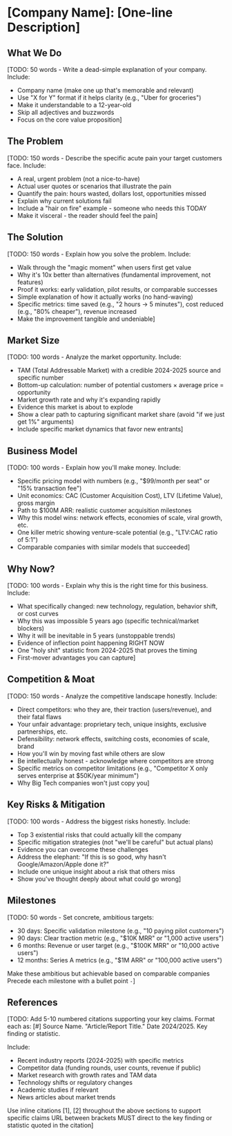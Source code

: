 # [Company Name]: [One-line Description]

## What We Do

[TODO: 50 words - Write a dead-simple explanation of your company. Include:

- Company name (make one up that's memorable and relevant)
- Use "X for Y" format if it helps clarity (e.g., "Uber for groceries")
- Make it understandable to a 12-year-old
- Skip all adjectives and buzzwords
- Focus on the core value proposition]

## The Problem

[TODO: 150 words - Describe the specific acute pain your target customers face. Include:

- A real, urgent problem (not a nice-to-have)
- Actual user quotes or scenarios that illustrate the pain
- Quantify the pain: hours wasted, dollars lost, opportunities missed
- Explain why current solutions fail
- Include a "hair on fire" example - someone who needs this TODAY
- Make it visceral - the reader should feel the pain]

## The Solution

[TODO: 150 words - Explain how you solve the problem. Include:

- Walk through the "magic moment" when users first get value
- Why it's 10x better than alternatives (fundamental improvement, not features)
- Proof it works: early validation, pilot results, or comparable successes
- Simple explanation of how it actually works (no hand-waving)
- Specific metrics: time saved (e.g., "2 hours → 5 minutes"), cost reduced (e.g., "80% cheaper"), revenue increased
- Make the improvement tangible and undeniable]

## Market Size

[TODO: 100 words - Analyze the market opportunity. Include:

- TAM (Total Addressable Market) with a credible 2024-2025 source and specific number
- Bottom-up calculation: number of potential customers × average price = opportunity
- Market growth rate and why it's expanding rapidly
- Evidence this market is about to explode
- Show a clear path to capturing significant market share (avoid "if we just get 1%" arguments)
- Include specific market dynamics that favor new entrants]

## Business Model

[TODO: 100 words - Explain how you'll make money. Include:

- Specific pricing model with numbers (e.g., "$99/month per seat" or "15% transaction fee")
- Unit economics: CAC (Customer Acquisition Cost), LTV (Lifetime Value), gross margin
- Path to $100M ARR: realistic customer acquisition milestones
- Why this model wins: network effects, economies of scale, viral growth, etc.
- One killer metric showing venture-scale potential (e.g., "LTV:CAC ratio of 5:1")
- Comparable companies with similar models that succeeded]

## Why Now?

[TODO: 100 words - Explain why this is the right time for this business. Include:

- What specifically changed: new technology, regulation, behavior shift, or cost curves
- Why this was impossible 5 years ago (specific technical/market blockers)
- Why it will be inevitable in 5 years (unstoppable trends)
- Evidence of inflection point happening RIGHT NOW
- One "holy shit" statistic from 2024-2025 that proves the timing
- First-mover advantages you can capture]

## Competition & Moat

[TODO: 150 words - Analyze the competitive landscape honestly. Include:

- Direct competitors: who they are, their traction (users/revenue), and their fatal flaws
- Your unfair advantage: proprietary tech, unique insights, exclusive partnerships, etc.
- Defensibility: network effects, switching costs, economies of scale, brand
- How you'll win by moving fast while others are slow
- Be intellectually honest - acknowledge where competitors are strong
- Specific metrics on competitor limitations (e.g., "Competitor X only serves enterprise at $50K/year minimum")
- Why Big Tech companies won't just copy you]

## Key Risks & Mitigation

[TODO: 100 words - Address the biggest risks honestly. Include:

- Top 3 existential risks that could actually kill the company
- Specific mitigation strategies (not "we'll be careful" but actual plans)
- Evidence you can overcome these challenges
- Address the elephant: "If this is so good, why hasn't Google/Amazon/Apple done it?"
- Include one unique insight about a risk that others miss
- Show you've thought deeply about what could go wrong]

## Milestones

[TODO: 50 words - Set concrete, ambitious targets:

- 30 days: Specific validation milestone (e.g., "10 paying pilot customers")
- 90 days: Clear traction metric (e.g., "$10K MRR" or "1,000 active users")
- 6 months: Revenue or user target (e.g., "$100K MRR" or "10,000 active users")
- 12 months: Series A metrics (e.g., "$1M ARR" or "100,000 active users")

Make these ambitious but achievable based on comparable companies
Precede each milestone with a bullet point `-`]

## References

[TODO: Add 5-10 numbered citations supporting your key claims. Format each as:
[#] Source Name. "Article/Report Title." Date 2024/2025. Key finding or statistic. <URL>

Include:

- Recent industry reports (2024-2025) with specific metrics
- Competitor data (funding rounds, user counts, revenue if public)
- Market research with growth rates and TAM data
- Technology shifts or regulatory changes
- Academic studies if relevant
- News articles about market trends

Use inline citations [1], [2] throughout the above sections to support specific claims
URL between brackets MUST direct to the key finding or statistic quoted in the citation]
